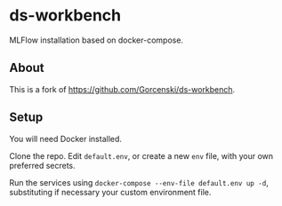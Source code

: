 # ds-workbench
MLFlow installation based on docker-compose.

## About

This is a fork of https://github.com/Gorcenski/ds-workbench.

## Setup

You will need Docker installed.

Clone the repo. Edit `default.env`, or create a new `env` file, with your own preferred secrets.

Run the services using `docker-compose --env-file default.env up -d`, substituting if necessary your custom environment file.
